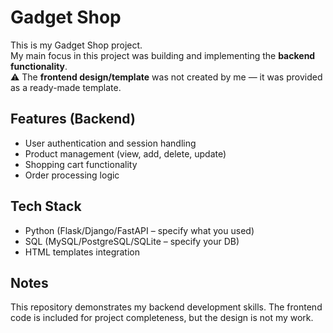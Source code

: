 # Gadget Shop

This is my Gadget Shop project.  
My main focus in this project was building and implementing the **backend functionality**.  
⚠️ The **frontend design/template** was not created by me — it was provided as a ready-made template.

## Features (Backend)
- User authentication and session handling  
- Product management (view, add, delete, update)  
- Shopping cart functionality  
- Order processing logic  

## Tech Stack
- Python (Flask/Django/FastAPI – specify what you used)  
- SQL (MySQL/PostgreSQL/SQLite – specify your DB)  
- HTML templates integration  

## Notes
This repository demonstrates my backend development skills. The frontend code is included for project completeness, but the design is not my work.
